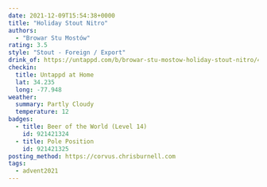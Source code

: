 ```yaml
---
date: 2021-12-09T15:54:38+0000
title: "Holiday Stout Nitro"
authors:
  - "Browar Stu Mostów"
rating: 3.5
style: "Stout - Foreign / Export"
drink_of: https://untappd.com/b/browar-stu-mostow-holiday-stout-nitro/4587371
checkin:
  title: Untappd at Home
  lat: 34.235
  long: -77.948
weather:
  summary: Partly Cloudy
  temperature: 12
badges:
  - title: Beer of the World (Level 14)
    id: 921421324
  - title: Pole Position
    id: 921421325
posting_method: https://corvus.chrisburnell.com
tags:
  - advent2021
---
```

